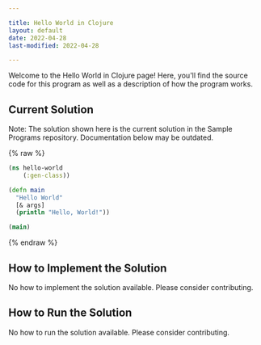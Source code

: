 ```yaml
---

title: Hello World in Clojure
layout: default
date: 2022-04-28
last-modified: 2022-04-28

---
```


Welcome to the Hello World in Clojure page! Here, you'll find the source code for this program as well as a description of how the program works.

## Current Solution

Note: The solution shown here is the current solution in the Sample Programs repository. Documentation below may be outdated.

{% raw %}

```Clojure
(ns hello-world
	(:gen-class))

(defn main
  "Hello World"
  [& args]
  (println "Hello, World!"))

(main)


```

{% endraw %}

## How to Implement the Solution

No how to implement the solution available. Please consider contributing.

## How to Run the Solution

No how to run the solution available. Please consider contributing.